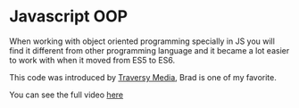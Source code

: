 # Javascript OOP

When working with object oriented programming specially in JS you will find it different from other programming language and it became a lot easier to work with when it moved from ES5 to ES6.

This code was introduced by [Traversy Media](https://www.youtube.com/watch?v=vDJpGenyHaA&t=1s), Brad is one of my favorite.

You can see the full video [here](https://www.youtube.com/watch?v=vDJpGenyHaA&t=1s)
